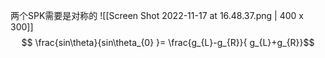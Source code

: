 两个SPK需要是对称的
![[Screen Shot 2022-11-17 at 16.48.37.png | 400 x 300]]
$$ \frac{sin\theta}{sin\theta_{0} }= \frac{g_{L}-g_{R}}{ g_{L}+g_{R}}$$
